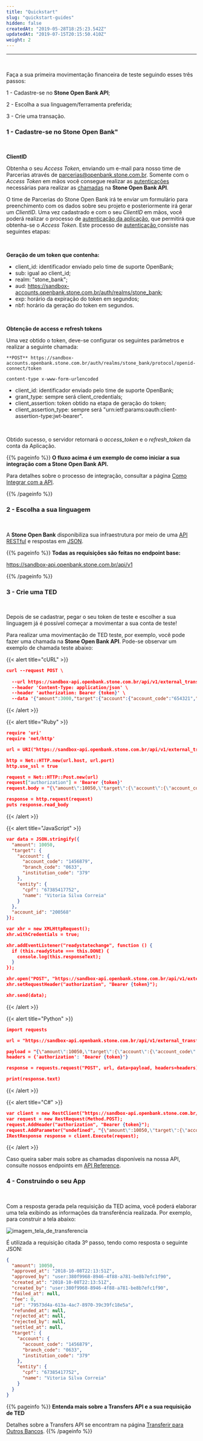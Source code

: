 ```yaml
---
title: "Quickstart"
slug: "quickstart-guides"
hidden: false
createdAt: "2019-05-28T18:25:23.542Z"
updatedAt: "2019-07-15T20:15:50.410Z"
weight: 2
---
```


---
<br>

Faça a sua primeira movimentação financeira de teste seguindo esses três passos:

1 - Cadastre-se no **Stone Open Bank API**;

2 - Escolha a sua linguagem/ferramenta preferida;

3 - Crie uma transação.


### 1 - Cadastre-se no Stone Open Bank"

<br>

**ClientID**


Obtenha o seu *Access Token*, enviando um e-mail para nosso time de Parcerias através de parcerias@openbank.stone.com.br.
Somente com o *Access Token* em mãos você consegue realizar as [autenticações](https://docs.openbank.stone.com.br/docs/autenticacao-guides) necessárias para realizar as [chamadas](https://docs.openbank.stone.com.br/v1.0/reference) na **Stone Open Bank API**. 

O time de Parcerias do Stone Open Bank irá te enviar um formulário para preenchimento com os dados sobre seu projeto e posteriormente irá gerar um *ClientID*. Uma vez cadastrado e com o seu *ClientID* em mãos, você poderá realizar o processo de [autenticação da aplicação](https://docs.openbank.stone.com.br/docs/autenticacao-guides), que permitirá que obtenha-se o *Access Token*. Este processo de [autenticação ](https://docs.openbank.stone.com.br/docs/autenticacao-guides) consiste nas seguintes etapas: 

<br>

**Geração de um token que contenha:**

- client_id: identificador enviado pelo time de suporte OpenBank;
- sub: igual ao client_id;
- realm: "stone_bank";
- aud: https://sandbox-accounts.openbank.stone.com.br/auth/realms/stone_bank;
- exp: horário da expiração do token em segundos;
- nbf: horário da geração do token em segundos.

<br>

**Obtenção de access e refresh tokens**

Uma vez obtido o token, deve-se configurar os seguintes parâmetros e realizar a seguinte chamada:
```
**POST** https://sandbox-accounts.openbank.stone.com.br/auth/realms/stone_bank/protocol/openid-connect/token

content-type x-www-form-urlencoded
```
- client_id: identificador enviado pelo time de suporte OpenBank;
- grant_type: sempre será client_credentials;
- client_assertion: token obtido na etapa de geração do token;
- client_assertion_type: sempre será "urn:ietf:params:oauth:client-assertion-type:jwt-bearer".

<br>

Obtido sucesso, o servidor retornará o *access_token* e o *refresh_token* da conta da Aplicação.


{{% pageinfo %}}
**O fluxo acima é um exemplo de como iniciar a sua integração com a Stone Open Bank API.**

Para detalhes sobre o processo de integração, consultar a página [Como Integrar com a API](https://docs.openbank.stone.com.br/docs/autenticacao-guides).
    
{{% /pageinfo %}}



### 2 - Escolha a sua linguagem

<br>

A **Stone Open Bank** disponibiliza sua infraestrutura por meio de uma [API RESTful](https://en.wikipedia.org/wiki/Representational_state_transfer) e respostas em [JSON](http://www.json.org/).


{{% pageinfo %}}
**Todas as requisições são feitas no endpoint base:**

https://sandbox-api.openbank.stone.com.br/api/v1
    
{{% /pageinfo %}}




### 3 - Crie uma TED

<br>

Depois de se cadastrar, pegar o seu token de teste e escolher a sua linguagem já é possível começar a movimentar a sua conta de teste! 

Para realizar uma movimentação de TED teste, por exemplo, você pode fazer uma chamada na **Stone Open Bank API**. Pode-se observar um exemplo de chamada teste abaixo:


{{< alert title="cURL" >}}

```JSON
curl --request POST \ 
  
  --url https://sandbox-api.openbank.stone.com.br/api/v1/external_transfers \
  --header 'Content-Type: application/json' \
  --header 'authorization: Bearer {token}' \
  --data '{"amount":3000,"target":{"account":{"account_code":"654321","branch_code":"1234","institution_code":"260"},"entity":{"cpf":"05971627007","name":"Nome do destinatário"}},"account_id":"f49a9d13-18dc-4811-b286-edd168a428b2"}'
```

{{< /alert >}}




{{< alert title="Ruby" >}}

```JSON
require 'uri'
require 'net/http'

url = URI("https://sandbox-api.openbank.stone.com.br/api/v1/external_transfers")

http = Net::HTTP.new(url.host, url.port)
http.use_ssl = true

request = Net::HTTP::Post.new(url)
request["authorization"] = 'Bearer {token}'
request.body = "{\"amount\":10050,\"target\":{\"account\":{\"account_code\":\"1456879\",\"branch_code\":\"0633\",\"institution_code\":\"379\"},\"entity\":{\"cpf\":\"67385417752\",\"name\":\"Vitoria Silva Correia\"}},\"account_id\":\"200568\"}"

response = http.request(request)
puts response.read_body
```

{{< /alert >}}



{{< alert title="JavaScript" >}}

```JSON
var data = JSON.stringify({
  "amount": 10050,
  "target": {
    "account": {
      "account_code": "1456879",
      "branch_code": "0633",
      "institution_code": "379"
    },
    "entity": {
      "cpf": "67385417752",
      "name": "Vitoria Silva Correia"
    }
  },
  "account_id": "200568"
});

var xhr = new XMLHttpRequest();
xhr.withCredentials = true;

xhr.addEventListener("readystatechange", function () {
  if (this.readyState === this.DONE) {
    console.log(this.responseText);
  }
});

xhr.open("POST", "https://sandbox-api.openbank.stone.com.br/api/v1/external_transfers");
xhr.setRequestHeader("authorization", "Bearer {token}");

xhr.send(data);
```

{{< /alert >}}




{{< alert title="Python" >}}

```JSON
import requests

url = "https://sandbox-api.openbank.stone.com.br/api/v1/external_transfers"

payload = "{\"amount\":10050,\"target\":{\"account\":{\"account_code\":\"1456879\",\"branch_code\":\"0633\",\"institution_code\":\"379\"},\"entity\":{\"cpf\":\"67385417752\",\"name\":\"Vitoria Silva Correia\"}},\"account_id\":\"200568\"}"
headers = {'authorization': 'Bearer {token}'}

response = requests.request("POST", url, data=payload, headers=headers)

print(response.text)
```

{{< /alert >}}



{{< alert title="C#" >}}

```JSON
var client = new RestClient("https://sandbox-api.openbank.stone.com.br/api/v1/external_transfers");
var request = new RestRequest(Method.POST);
request.AddHeader("authorization", "Bearer {token}");
request.AddParameter("undefined", "{\"amount\":10050,\"target\":{\"account\":{\"account_code\":\"1456879\",\"branch_code\":\"0633\",\"institution_code\":\"379\"},\"entity\":{\"cpf\":\"67385417752\",\"name\":\"Vitoria Silva Correia\"}},\"account_id\":\"200568\"}", ParameterType.RequestBody);
IRestResponse response = client.Execute(request);
```

{{< /alert >}}



Caso queira saber mais sobre as chamadas disponíveis na nossa API, consulte nossos endpoints em [API Reference](https://docs.openbank.stone.com.br/v1.0/reference).



### 4 - Construindo o seu App

<br>

Com a resposta gerada pela requisição da TED acima, você poderá elaborar uma tela exibindo as informações da transferência realizada. Por exemplo, para construir a tela abaixo:


![imagem_tela_de_transferencia](/docs/guias/stone-openbank-api/quickstart/Tela-Transferencia.png)



É utilizada a requisição citada 3º passo, tendo como resposta o seguinte JSON:


```JSON
{
  "amount": 10050,
  "approved_at": "2018-10-08T22:13:51Z",
  "approved_by": "user:380f9968-8946-4f88-a781-be8b7efc1f90",
  "created_at": "2018-10-08T22:13:51Z",
  "created_by": "user:380f9968-8946-4f88-a781-be8b7efc1f90",
  "failed_at": null,
  "fee": 0,
  "id": "79573d4a-613a-4ac7-8970-39c39fc18e5a",
  "refunded_at": null,
  "rejected_at": null,
  "rejected_by": null,
  "settled_at": null,
  "target": {
    "account": {
      "account_code": "1456879",
      "branch_code": "0633",
      "institution_code": "379"
    },
    "entity": {
      "cpf": "67385417752",
      "name": "Vitoria Silva Correia"
    }
  }
}
```


{{% pageinfo %}}
**Entenda mais sobre a Transfers API e a sua requisição de TED**

Detalhes sobre a Transfers API se encontram na página [Transferir para Outros Bancos](https://docs.openbank.stone.com.br/reference#transferir-para-outros-bancos).
{{% /pageinfo %}}


